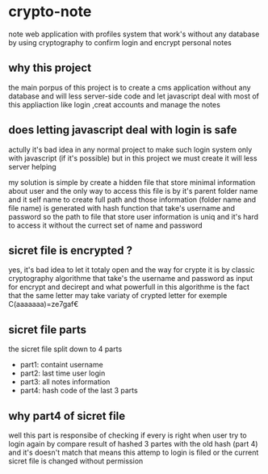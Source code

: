 # crypto-note
note web application with profiles system that work's without any database by using cryptography to confirm login and encrypt personal notes




## why this project
the main porpus of this project is to create a cms application without any database and will less server-side code
and let javascript deal with most of this appliaction like login ,creat accounts and manage the notes

## does letting javascript deal with login is safe
actully it's bad idea in any normal project to make such login system only with javascript (if it's possible)
but in this project we must create it will less server helping

my solution is simple by create a hidden file that store minimal information about user and the only way to access this file is 
by it's parent folder name and it self name to create full path
and those information (folder name and file name) is generated with hash function that take's username and password 
so the path to file that store user information is uniq and it's hard to access it without the currect set of name and password

## sicret file is encrypted ?
yes, it's bad idea to let it totaly open and the way for crypte it is by classic cryptography algorithme
that take's the username and password as input for encrypt and decirept and what powerfull in this  algorithme
is the fact that the same letter may take variaty of crypted letter for exemple C(aaaaaaa)=ze7gaf€

## sicret file parts
the sicret file split down to 4 parts  
- part1: containt username
- part2: last time user login
- part3: all notes information
- part4: hash code of the last 3 parts

## why part4 of sicret file
well this part is responsibe of checking if every is right when user try to login again by compare 
result of hashed 3 partes with the old hash (part 4) and it's doesn't match that means this attemp to login
is filed or the current sicret file is changed without permission


